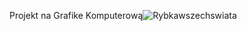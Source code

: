 Projekt na Grafike Komputerową![Rybkawszechswiata](https://github.com/halskiszymon/star-fish-opengl/assets/98791343/b1443d2a-8b04-4768-b61b-fdc3aa9bf2a3)
